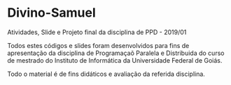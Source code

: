 # Divino-Samuel
Atividades, Slide e Projeto final da disciplina de PPD - 2019/01

Todos estes códigos e slides foram desenvolvidos para fins de apresentação da disciplina de Programaçaõ Paralela e Distribuida
do curso de mestrado do Instituto de Informática da Universidade Federal de Goiás.

Todo o material é de fins didáticos e avaliação da referida disciplina.
